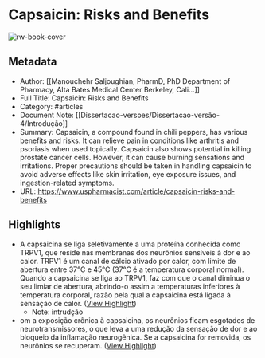 # Capsaicin: Risks and Benefits

![rw-book-cover](https://readwise-assets.s3.amazonaws.com/static/images/article0.00998d930354.png)

## Metadata
- Author: [[Manouchehr Saljoughian, PharmD, PhD Department of Pharmacy, Alta Bates Medical Center Berkeley, Cali...]]
- Full Title: Capsaicin: Risks and Benefits
- Category: #articles
- Document Note: [[Dissertacao-versoes/Dissertacao-versão-4/Introdução]]
- Summary: Capsaicin, a compound found in chili peppers, has various benefits and risks. It can relieve pain in conditions like arthritis and psoriasis when used topically. Capsaicin also shows potential in killing prostate cancer cells. However, it can cause burning sensations and irritations. Proper precautions should be taken in handling capsaicin to avoid adverse effects like skin irritation, eye exposure issues, and ingestion-related symptoms.
- URL: https://www.uspharmacist.com/article/capsaicin-risks-and-benefits

## Highlights
- A capsaicina se liga seletivamente a uma proteína conhecida como TRPV1, que reside nas membranas dos neurônios sensíveis à dor e ao calor. TRPV1 é um canal de cálcio ativado por calor, com limite de abertura entre 37°C e 45°C (37°C é a temperatura corporal normal). Quando a capsaicina se liga ao TRPV1, faz com que o canal diminua o seu limiar de abertura, abrindo-o assim a temperaturas inferiores à temperatura corporal, razão pela qual a capsaicina está ligada à sensação de calor. ([View Highlight](https://read.readwise.io/read/01hqk9tf6pyns9872pp306b5bv))
    - Note: intrudção
- om a exposição crônica à capsaicina, os neurônios ficam esgotados de neurotransmissores, o que leva a uma redução da sensação de dor e ao bloqueio da inflamação neurogênica. Se a capsaicina for removida, os neurônios se recuperam. ([View Highlight](https://read.readwise.io/read/01hqk9v2xgjgqyqac3s37m2h3w))
